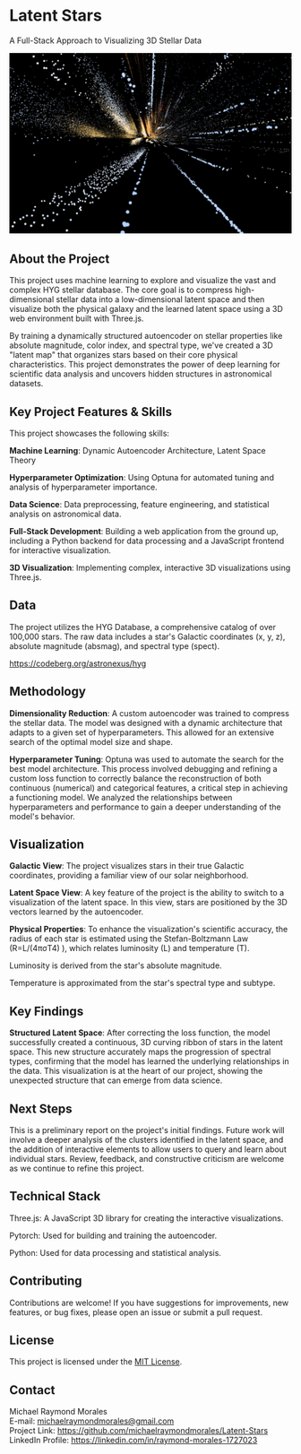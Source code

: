 # **Latent Stars**   
A Full-Stack Approach to Visualizing 3D Stellar Data

![Latent Stars Banner](docs/images/latent_stars_banner.jpg)

## **About the Project**

This project uses machine learning to explore and visualize the vast and complex HYG stellar database. The core goal is to compress high-dimensional stellar data into a low-dimensional latent space and then visualize both the physical galaxy and the learned latent space using a 3D web environment built with Three.js.

By training a dynamically structured autoencoder on stellar properties like absolute magnitude, color index, and spectral type, we've created a 3D "latent map" that organizes stars based on their core physical characteristics. This project demonstrates the power of deep learning for scientific data analysis and uncovers hidden structures in astronomical datasets.

## **Key Project Features & Skills**

This project showcases the following skills:

**Machine Learning**: Dynamic Autoencoder Architecture, Latent Space Theory

**Hyperparameter Optimization**: Using Optuna for automated tuning and analysis of hyperparameter importance.

**Data Science**: Data preprocessing, feature engineering, and statistical analysis on astronomical data.

**Full-Stack Development**: Building a web application from the ground up, including a Python backend for data processing and a JavaScript frontend for interactive visualization.

**3D Visualization**: Implementing complex, interactive 3D visualizations using Three.js.

## **Data**

The project utilizes the HYG Database, a comprehensive catalog of over 100,000 stars. The raw data includes a star's Galactic coordinates (x, y, z), absolute magnitude (absmag), and spectral type (spect).  

<https://codeberg.org/astronexus/hyg>

## **Methodology**

**Dimensionality Reduction**: A custom autoencoder was trained to compress the stellar data. The model was designed with a dynamic architecture that adapts to a given set of hyperparameters. This allowed for an extensive search of the optimal model size and shape.

**Hyperparameter Tuning**: Optuna was used to automate the search for the best model architecture. This process involved debugging and refining a custom loss function to correctly balance the reconstruction of both continuous (numerical) and categorical features, a critical step in achieving a functioning model. We analyzed the relationships between hyperparameters and performance to gain a deeper understanding of the model's behavior.

## **Visualization**

**Galactic View**: The project visualizes stars in their true Galactic coordinates, providing a familiar view of our solar neighborhood.

**Latent Space View**: A key feature of the project is the ability to switch to a visualization of the latent space. In this view, stars are positioned by the 3D vectors learned by the autoencoder.

**Physical Properties**: To enhance the visualization's scientific accuracy, the radius of each star is estimated using the Stefan-Boltzmann Law (R=L/(4πσT4)
​), which relates luminosity (L) and temperature (T).

Luminosity is derived from the star's absolute magnitude.

Temperature is approximated from the star's spectral type and subtype.

## **Key Findings**

**Structured Latent Space**: After correcting the loss function, the model successfully created a continuous, 3D curving ribbon of stars in the latent space. This new structure accurately maps the progression of spectral types, confirming that the model has learned the underlying relationships in the data. This visualization is at the heart of our project, showing the unexpected structure that can emerge from data science.

## **Next Steps**

This is a preliminary report on the project's initial findings. Future work will involve a deeper analysis of the clusters identified in the latent space, and the addition of interactive elements to allow users to query and learn about individual stars. Review, feedback, and constructive criticism are welcome as we continue to refine this project.  

## **Technical Stack**

Three.js: A JavaScript 3D library for creating the interactive visualizations.

Pytorch: Used for building and training the autoencoder.

Python: Used for data processing and statistical analysis.

## **Contributing**

Contributions are welcome\! If you have suggestions for improvements, new features, or bug fixes, please open an issue or submit a pull request.

## **License**

This project is licensed under the [MIT License](LICENSE).

## **Contact**

Michael Raymond Morales  
E-mail: michaelraymondmorales@gmail.com  
Project Link: https://github.com/michaelraymondmorales/Latent-Stars  
LinkedIn Profile: https://linkedin.com/in/raymond-morales-1727023